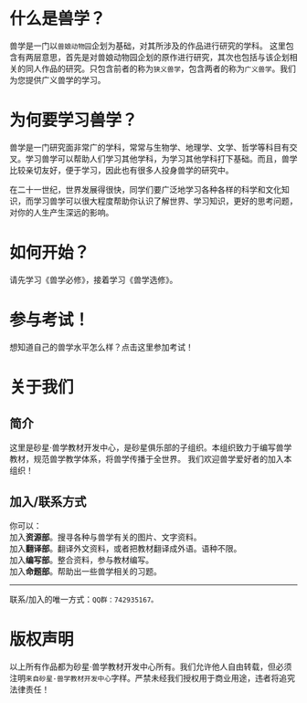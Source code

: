 
# 什么是兽学？
   兽学是一门以`兽娘动物园`企划为基础，对其所涉及的作品进行研究的学科。 这里包含有两层意思，首先是对兽娘动物园企划的原作进行研究，其次也包括与该企划相关的同人作品的研究。只包含前者的称为`狭义兽学`，包含两者的称为`广义兽学`。我们为您提供广义兽学的学习。
# 为何要学习兽学？
兽学是一门研究面非常广的学科，常常与生物学、地理学、文学、哲学等科目有交叉。学习兽学可以帮助人们学习其他学科，为学习其他学科打下基础。而且，兽学比较亲切友好，便于学习，因此也有很多人投身兽学的研究中。

在二十一世纪，世界发展得很快，同学们要广泛地学习各种各样的科学和文化知识，而学习兽学可以很大程度帮助你认识了解世界、学习知识，更好的思考问题，对你的人生产生深远的影响。
# 如何开始？
请先学习《兽学必修》，接着学习《兽学选修》。
# 参与考试！
想知道自己的兽学水平怎么样？点击这里参加考试！
# 关于我们
## 简介
这里是砂星·兽学教材开发中心，是砂星俱乐部的子组织。本组织致力于编写兽学教材，规范兽学教学体系，将兽学传播于全世界。
我们欢迎兽学爱好者的加入本组织！
## 加入/联系方式
你可以：<br>
加入**资源部**。搜寻各种与兽学有关的图片、文字资料。<br>
加入**翻译部**。翻译外文资料，或者把教材翻译成外语。语种不限。<br>
加入**编写部**。整合资料，参与教材编写。<br>
加入**命题部**。帮助出一些兽学相关的习题。

----
联系/加入的唯一方式：`QQ群：742935167。`
# 版权声明
以上所有作品都为砂星·兽学教材开发中心所有。我们允许他人自由转载，但必须注明`来自砂星·兽学教材开发中心`字样。严禁未经我们授权用于商业用途，违者将追究法律责任！
